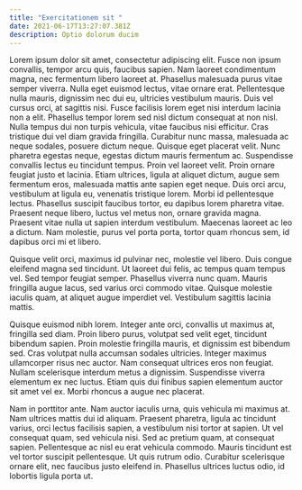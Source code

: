 ```yaml
---
title: "Exercitationem sit "
date: 2021-06-17T13:27:07.381Z
description: Optio dolorum ducim
---
```

Lorem ipsum dolor sit amet, consectetur adipiscing elit. Fusce non ipsum convallis, tempor arcu quis, faucibus sapien. Nam laoreet condimentum magna, nec fermentum libero laoreet at. Phasellus malesuada purus vitae semper viverra. Nulla eget euismod lectus, vitae ornare erat. Pellentesque nulla mauris, dignissim nec dui eu, ultricies vestibulum mauris. Duis vel cursus orci, at sagittis nisi. Fusce facilisis lorem eget nisi interdum lacinia non a elit. Phasellus tempor lorem sed nisl dictum consequat at non nisl. Nulla tempus dui non turpis vehicula, vitae faucibus nisi efficitur. Cras tristique dui vel diam gravida fringilla. Curabitur nunc massa, malesuada ac neque sodales, posuere dictum neque. Quisque eget placerat velit. Nunc pharetra egestas neque, egestas dictum mauris fermentum ac.
Suspendisse convallis lectus eu tincidunt tempus. Proin vel laoreet velit. Proin ornare feugiat justo et lacinia. Etiam ultrices, ligula at aliquet dictum, augue sem fermentum eros, malesuada mattis ante sapien eget neque. Duis orci arcu, vestibulum at ligula eu, venenatis tristique lorem. Morbi id pellentesque lectus. Phasellus suscipit faucibus tortor, eu dapibus lorem pharetra vitae. Praesent neque libero, luctus vel metus non, ornare gravida magna. Praesent vitae nulla ut sapien interdum vestibulum. Maecenas laoreet ac leo a dictum. Nam molestie, purus vel porta porta, tortor quam rhoncus sem, id dapibus orci mi et libero.

Quisque velit orci, maximus id pulvinar nec, molestie vel libero. Duis congue eleifend magna sed tincidunt. Ut laoreet dui felis, ac tempus quam tempus vel. Sed tempor feugiat semper. Phasellus viverra nunc quam. Mauris fringilla augue lacus, sed varius orci commodo vitae. Quisque molestie iaculis quam, at aliquet augue imperdiet vel. Vestibulum sagittis lacinia mattis.

Quisque euismod nibh lorem. Integer ante orci, convallis ut maximus at, fringilla sed diam. Proin libero purus, volutpat sed velit eget, tincidunt bibendum sapien. Proin molestie fringilla mauris, et dignissim est bibendum sed. Cras volutpat nulla accumsan sodales ultricies. Integer maximus ullamcorper risus nec auctor. Nam consequat ultrices eros non feugiat. Nullam scelerisque interdum metus a dignissim. Suspendisse viverra elementum ex nec luctus. Etiam quis dui finibus sapien elementum auctor sit amet vel ex. Morbi rhoncus a augue nec placerat.

Nam in porttitor ante. Nam auctor iaculis urna, quis vehicula mi maximus at. Nam ultrices mattis dui id aliquam. Praesent pharetra, ligula ac tincidunt varius, orci lectus facilisis sapien, a vestibulum nisi tortor at sapien. Ut vel consequat quam, sed vehicula nisi. Sed ac pretium quam, at consequat sapien. Pellentesque ac nisl eu erat vehicula commodo. Mauris tincidunt est vel tortor suscipit pellentesque. Ut quis rutrum odio. Curabitur scelerisque ornare elit, nec faucibus justo eleifend in. Phasellus ultrices luctus odio, id lobortis ligula porta ut.﻿
